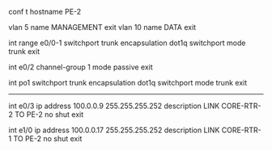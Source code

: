 

conf t
hostname PE-2

vlan 5
name MANAGEMENT
exit
vlan 10
name DATA
exit

int range e0/0-1
switchport trunk encapsulation dot1q
switchport mode trunk
exit

int e0/2
channel-group 1 mode passive
exit

int po1
switchport trunk encapsulation dot1q
switchport mode trunk
exit

---

int e0/3
ip address 100.0.0.9 255.255.255.252
description LINK CORE-RTR-2 TO PE-2
no shut
exit


int e1/0
ip address 100.0.0.17 255.255.255.252
description LINK CORE-RTR-1 TO PE-2
no shut
exit